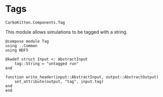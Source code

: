 # Tags

```component-dag
CarboKitten.Components.Tag
```

This module allows simulations to be tagged with a string.

``` {.julia file=src/Components/Tag.jl}
@compose module Tag
using ..Common
using HDF5

@kwdef struct Input <: AbstractInput
    tag::String = "untagged run"
end

function write_header(input::AbstractInput, output::AbstractOutput)
    set_attribute(output, "tag", input.tag)
end
end
```
